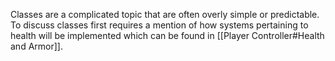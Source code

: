 Classes are a complicated topic that are often overly simple or predictable. To discuss classes first requires a mention of how systems pertaining to health will be implemented which can be found in [[Player Controller#Health and Armor]].